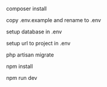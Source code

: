 composer install

copy .env.example and rename to .env

setup database in .env

setup url to project in .env

php artisan migrate

npm install

npm run dev
